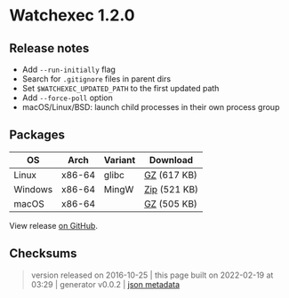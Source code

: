 # Watchexec 1.2.0

## Release notes

<ul>
<li>Add <code>--run-initially</code> flag</li>
<li>Search for <code>.gitignore</code> files in parent dirs</li>
<li>Set <code>$WATCHEXEC_UPDATED_PATH</code> to the first updated path</li>
<li>Add <code>--force-poll</code> option</li>
<li>macOS/Linux/BSD: launch child processes in their own process group</li>
</ul>

## Packages

<table class="downloads">
<thead>
<tr>
<th>OS</th>
<th>Arch</th>
<th>Variant</th>
<th>Download</th>

</tr>
</thead>
<tbody>
<tr>
						<td rowspan="1">Linux</td>
						
<td rowspan="1">x86-64</td>
            
						
<td rowspan="1">glibc</td>
            
<td><a class="download" href="https://github.com/watchexec/watchexec/releases/download/1.2.0/watchexec-1.2.0-x86_64-unknown-linux-gnu.tar.gz">GZ</a> (617 KB)</td>
						
</tr>
					
<tr>
						<td rowspan="1">Windows</td>
						
<td rowspan="1">x86-64</td>
            
						
<td rowspan="1">MingW</td>
            
<td><a class="download" href="https://github.com/watchexec/watchexec/releases/download/1.2.0/watchexec-1.2.0-x86_64-pc-windows-gnu.zip">Zip</a> (521 KB)</td>
						
</tr>
					
<tr>
						<td rowspan="1">macOS</td>
						
<td rowspan="1">x86-64</td>
            
						
<td rowspan="1"></td>
            
<td><a class="download" href="https://github.com/watchexec/watchexec/releases/download/1.2.0/watchexec-1.2.0-x86_64-apple-darwin.tar.gz">GZ</a> (505 KB)</td>
						
</tr>
					</tbody>
</table>


View release [on GitHub](https://github.com/watchexec/watchexec/releases/1.2.0).

## Checksums





>	 version released on 2016-10-25
>	|
>	this page built on 2022-02-19 at 03:29
>	| generator v0.0.2
>	| [json metadata](meta.json)

